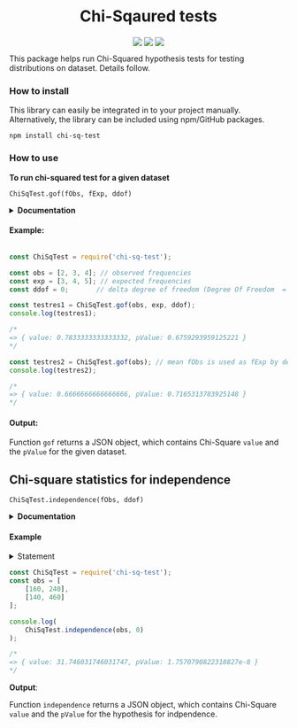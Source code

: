 
<h1 align="center">
Chi-Sqaured tests
</h1>

<p align="center">

<img src="https://img.shields.io/npm/dm/chi-sq-test?style=flat-square" align="center">

<img src="https://img.shields.io/npm/v/chi-sq-test.svg?style=for-the-badge" align="center">

<img src="https://img.shields.io/npm/l/chi-sq-test?style=flat-square" align="center">
</p>


This package helps run Chi-Squared hypothesis tests for testing distributions on dataset. Details follow.

### How to install

This library can easily be integrated in to your project manually. Alternatively, the library can be included using npm/GitHub packages.

```console
npm install chi-sq-test
```

### How to use

**To run chi-squared test for a given dataset**


```console
ChiSqTest.gof(fObs, fExp, ddof)
```
<details>
    <summary><b>Documentation</b></summary>
    <ul>
        <li><code>fObs</code>: [Array] Array of observed frequencies for each category
        <br /> 
            &nbsp; &nbsp; &nbsp; <i><b>Default:</b> No default value, essential arg</i>
        </li>
        <li><code>fExp</code>: [Array] Array of expected frequencies in each category
        <br /> 
            &nbsp; &nbsp; &nbsp; <i><b>Default:</b> By default all categories are assumed to be equally likely. Expected frequency of each &nbsp;category would be the mean of observed frequencies.</i>
        </li>
        <li><code>ddof</code>: [number] delta degrees of freedom. <br />
        &nbsp; &nbsp; &nbsp; Effective degrees of freedom = <code>k - 1 - ddof</code>, where k is the number of observed frequencies.
            <br /> 
            &nbsp; &nbsp; &nbsp; <i><b>Default</b> ddof: 0</i>
        </li>
    </ul>
    This is somewhat similar to SciPy.
</details>

#### Example:

```js

const ChiSqTest = require('chi-sq-test');

const obs = [2, 3, 4]; // observed frequencies 
const exp = [3, 4, 5]; // expected frequencies    
const ddof = 0;       // delta degree of freedom (Degree Of Freedom  = 3-1 = 2)

const testres1 = ChiSqTest.gof(obs, exp, ddof);
console.log(testres1);

/*
=> { value: 0.7833333333333332, pValue: 0.6759293959125221 }
*/

const testres2 = ChiSqTest.gof(obs); // mean fObs is used as fExp by default
console.log(testres2);

/*
=> { value: 0.6666666666666666, pValue: 0.7165313783925148 }
*/

```

#### Output:
Function ```gof``` returns a JSON object, which contains Chi-Square `value` and the `pValue` for the given dataset.


## Chi-square statistics for independence

```console
ChiSqTest.independence(fObs, ddof)
```


<details>
    <summary><b>Documentation</b></summary>
    <ul>
        <li><code>fObs</code>: [2D Array] 2D-Array of observed frequencies of interestcting categories T<sub>ij</sub> = (A<sub>i</sub> ∩ B<sub>j</sub>)
        <br /> 
            &nbsp; &nbsp; &nbsp; <i><b>Default:</b> No default value, essential arg</i>
        </li>
        <li><code>ddof</code>: [number] delta degrees of freedom. <br />
        &nbsp; &nbsp; &nbsp; Effective degrees of freedom = <code>(k - 1).(m - 1) - ddof</code>, where k and m are number of categories in sets A and B respectively.
            <br /> 
            &nbsp; &nbsp; &nbsp; <i><b>Default</b> ddof: 0</i>
        </li>
    </ul>
</details>

#### Example

<details>
<summary>Statement</summary>
We have an email-dataset which is divided in two ways. \
A = {with image, without images} \
B = {Spam, No Spam}

<table style="width:100%">
  <tr>
    <th>fObs(i,j)</th>
    <th>With Images</th>
    <th>Without Images</th>
  </tr>
  <tr>
    <td>Spam</td>
    <td>160</td>
    <td>240</td>
  </tr>
  <tr>
    <td>No Spam</td>
    <td>140</td>
    <td>460</td>
  </tr>
</table>
For the null hypothesis: \
 H<sub>0</sub>: Email spam and image attachment are independent. \
 H<sub>A</sub>: being spam and image attachment are dependent
</details>

```js
const ChiSqTest = require('chi-sq-test');
const obs = [
    [160, 240],
    [140, 460]
];

console.log(
    ChiSqTest.independence(obs, 0)
);

/*
=> { value: 31.746031746031747, pValue: 1.7570790822318827e-8 }
*/
```

**Output**: 

Function ```independence``` returns a JSON object, which contains Chi-Square `value` and the `pValue` for the hypothesis for indpendence.
